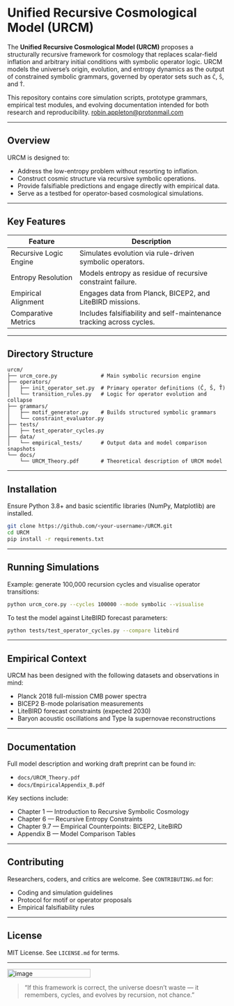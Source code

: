 ﻿# Unified Recursive Cosmological Model (URCM)

The **Unified Recursive Cosmological Model (URCM)** proposes a structurally recursive framework for cosmology that replaces scalar-field inflation and arbitrary initial conditions with symbolic operator logic. URCM models the universe’s origin, evolution, and entropy dynamics as the output of constrained symbolic grammars, governed by operator sets such as `Ĉ`, `Ŝ`, and `T̂`.

This repository contains core simulation scripts, prototype grammars, empirical test modules, and evolving documentation intended for both research and reproducibility.
robin.appleton@protonmail.com

---

## Overview

URCM is designed to:

- Address the low-entropy problem without resorting to inflation.
- Construct cosmic structure via recursive symbolic operations.
- Provide falsifiable predictions and engage directly with empirical data.
- Serve as a testbed for operator-based cosmological simulations.

---

## Key Features

| Feature                  | Description                                                                 |
|--------------------------|-----------------------------------------------------------------------------|
| Recursive Logic Engine   | Simulates evolution via rule-driven symbolic operators.                    |
| Entropy Resolution       | Models entropy as residue of recursive constraint failure.                 |
| Empirical Alignment      | Engages data from Planck, BICEP2, and LiteBIRD missions.                   |
| Comparative Metrics      | Includes falsifiability and self-maintenance tracking across cycles.        |

---

## Directory Structure

```
urcm/
├── urcm_core.py              # Main symbolic recursion engine
├── operators/
│   ├── init_operator_set.py  # Primary operator definitions (Ĉ, Ŝ, T̂)
│   └── transition_rules.py   # Logic for operator evolution and collapse
├── grammars/
│   ├── motif_generator.py    # Builds structured symbolic grammars
│   └── constraint_evaluator.py
├── tests/
│   ├── test_operator_cycles.py
├── data/
│   └── empirical_tests/      # Output data and model comparison snapshots
└── docs/
    └── URCM_Theory.pdf       # Theoretical description of URCM model
```

---

## Installation

Ensure Python 3.8+ and basic scientific libraries (NumPy, Matplotlib) are installed.

```bash
git clone https://github.com/<your-username>/URCM.git
cd URCM
pip install -r requirements.txt
```

---

## Running Simulations

Example: generate 100,000 recursion cycles and visualise operator transitions:

```bash
python urcm_core.py --cycles 100000 --mode symbolic --visualise
```

To test the model against LiteBIRD forecast parameters:

```bash
python tests/test_operator_cycles.py --compare litebird
```

---

## Empirical Context

URCM has been designed with the following datasets and observations in mind:

- Planck 2018 full-mission CMB power spectra
- BICEP2 B-mode polarisation measurements
- LiteBIRD forecast constraints (expected 2030)
- Baryon acoustic oscillations and Type Ia supernovae reconstructions

---

## Documentation

Full model description and working draft preprint can be found in:

- `docs/URCM_Theory.pdf`
- `docs/EmpiricalAppendix_B.pdf`

Key sections include:

- Chapter 1 — Introduction to Recursive Symbolic Cosmology  
- Chapter 6 — Recursive Entropy Constraints  
- Chapter 9.7 — Empirical Counterpoints: BICEP2, LiteBIRD  
- Appendix B — Model Comparison Tables  

---

## Contributing

Researchers, coders, and critics are welcome. See `CONTRIBUTING.md` for:

- Coding and simulation guidelines  
- Protocol for motif or operator proposals  
- Empirical falsifiability rules  

---

## License

MIT License. See `LICENSE.md` for terms.

---
<img width="191" height="20" alt="image" src="https://github.com/user-attachments/assets/6f54ae44-b1cb-4f9a-a154-b14bf87e1fa8" />

> “If this framework is correct, the universe doesn’t waste — it remembers, cycles, and evolves by recursion, not chance.”
